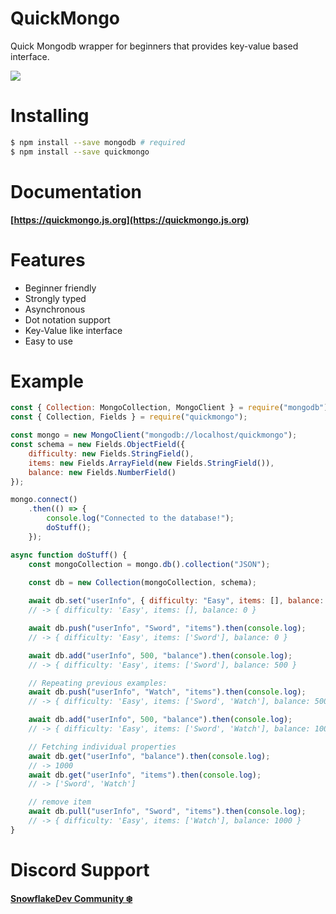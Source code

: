 # QuickMongo

Quick Mongodb wrapper for beginners that provides key-value based interface.

![](https://camo.githubusercontent.com/ee0b303561b8c04223d4f469633e2088968cf514f0f6901c729331c462a32f10/68747470733a2f2f63646e2e646973636f72646170702e636f6d2f6174746163686d656e74732f3739333638393539323431343939343436362f3833323039343438363834353834393631302f6c6f676f2e37393539646231325f35302e706e67)

# Installing

```bash
$ npm install --save mongodb # required
$ npm install --save quickmongo
```

# Documentation
**[https://quickmongo.js.org](https://quickmongo.js.org)**

# Features
- Beginner friendly
- Strongly typed
- Asynchronous
- Dot notation support
- Key-Value like interface
- Easy to use

# Example

```js
const { Collection: MongoCollection, MongoClient } = require("mongodb");
const { Collection, Fields } = require("quickmongo");

const mongo = new MongoClient("mongodb://localhost/quickmongo");
const schema = new Fields.ObjectField({
    difficulty: new Fields.StringField(),
    items: new Fields.ArrayField(new Fields.StringField()),
    balance: new Fields.NumberField()
});

mongo.connect()
    .then(() => {
        console.log("Connected to the database!");
        doStuff();
    });

async function doStuff() {
    const mongoCollection = mongo.db().collection("JSON");

    const db = new Collection(mongoCollection, schema);
    
    await db.set("userInfo", { difficulty: "Easy", items: [], balance: 0 }).then(console.log);
    // -> { difficulty: 'Easy', items: [], balance: 0 }

    await db.push("userInfo", "Sword", "items").then(console.log);
    // -> { difficulty: 'Easy', items: ['Sword'], balance: 0 }

    await db.add("userInfo", 500, "balance").then(console.log);
    // -> { difficulty: 'Easy', items: ['Sword'], balance: 500 }

    // Repeating previous examples:
    await db.push("userInfo", "Watch", "items").then(console.log);
    // -> { difficulty: 'Easy', items: ['Sword', 'Watch'], balance: 500 }

    await db.add("userInfo", 500, "balance").then(console.log);
    // -> { difficulty: 'Easy', items: ['Sword', 'Watch'], balance: 1000 }

    // Fetching individual properties
    await db.get("userInfo", "balance").then(console.log);
    // -> 1000
    await db.get("userInfo", "items").then(console.log);
    // -> ['Sword', 'Watch']

    // remove item
    await db.pull("userInfo", "Sword", "items").then(console.log);
    // -> { difficulty: 'Easy', items: ['Watch'], balance: 1000 }
}
```

# Discord Support
**[SnowflakeDev Community ❄️](https://snowflakedev.org/discord)**